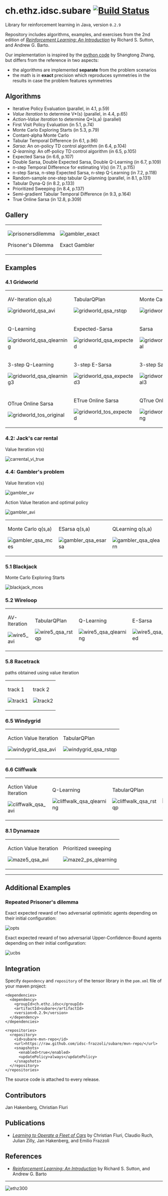 # ch.ethz.idsc.subare <a href="https://travis-ci.org/idsc-frazzoli/subare"><img src="https://travis-ci.org/idsc-frazzoli/subare.svg?branch=master" alt="Build Status"></a>

Library for reinforcement learning in Java, version `0.2.9`

Repository includes algorithms, examples, and exercises from the 2nd edition of [*Reinforcement Learning: An Introduction*](http://incompleteideas.net/book/the-book-2nd.html) by Richard S. Sutton, and Andrew G. Barto.

Our implementation is inspired by the
[python code](https://github.com/ShangtongZhang/reinforcement-learning-an-introduction)
by Shangtong Zhang, but differs from the reference in two aspects:

* the algorithms are implemented **separate** from the problem scenarios
* the math is in **exact** precision which reproduces symmetries in the results in case the problem features symmetries

## Algorithms

* Iterative Policy Evaluation (parallel, in 4.1, p.59)
* *Value Iteration* to determine V*(s) (parallel, in 4.4, p.65)
* *Action-Value Iteration* to determine Q*(s,a) (parallel)
* First Visit Policy Evaluation (in 5.1, p.74)
* Monte Carlo Exploring Starts (in 5.3, p.79)
* Contant-alpha Monte Carlo
* Tabular Temporal Difference (in 6.1, p.96)
* *Sarsa*: An on-policy TD control algorithm (in 6.4, p.104)
* *Q-learning*: An off-policy TD control algorithm (in 6.5, p.105)
* Expected Sarsa (in 6.6, p.107)
* Double Sarsa, Double Expected Sarsa, Double Q-Learning (in 6.7, p.109)
* n-step Temporal Difference for estimating V(s) (in 7.1, p.115)
* n-step Sarsa, n-step Expected Sarsa, n-step Q-Learning (in 7.2, p.118)
* Random-sample one-step tabular Q-planning (parallel, in 8.1, p.131)
* Tabular Dyna-Q (in 8.2, p.133)
* Prioritized Sweeping (in 8.4, p.137)
* Semi-gradient Tabular Temporal Difference (in 9.3, p.164)
* True Online Sarsa (in 12.8, p.309)

## Gallery

<table>
<tr>
<td>

![prisonersdilemma](https://user-images.githubusercontent.com/4012178/49791508-ed856500-fd30-11e8-960b-5a90f7ebb638.png)

Prisoner's Dilemma

<td>

![gambler_exact](https://user-images.githubusercontent.com/4012178/50052035-b7275b80-011d-11e9-8ea2-b466b90fb349.png)

Exact Gambler

</tr>
</table>

## Examples

### 4.1 Gridworld

<table><tr>

<td valign="top">

AV-Iteration q(s,a)

![gridworld_qsa_avi](https://cloud.githubusercontent.com/assets/4012178/26762465/36ac9224-4943-11e7-8fcb-d543d1766aa9.gif)

<td>

TabularQPlan

![gridworld_qsa_rstqp](https://cloud.githubusercontent.com/assets/4012178/26762466/36ae79a4-4943-11e7-9516-cdf8ca9d9c4f.gif)

<td>

Monte Carlo

![gridworld_qsa_mces](https://cloud.githubusercontent.com/assets/4012178/26762469/36af0784-4943-11e7-91ce-89f86afff7a2.gif)

</tr><tr>

<td>

Q-Learning

![gridworld_qsa_qlearning](https://cloud.githubusercontent.com/assets/4012178/26762470/36af4302-4943-11e7-8891-6fdaf95b912b.gif)

<td>

Expected-Sarsa

![gridworld_qsa_expected](https://cloud.githubusercontent.com/assets/4012178/26762468/36aedaac-4943-11e7-998d-df150fe0eca6.gif)

<td>

Sarsa

![gridworld_qsa_original](https://cloud.githubusercontent.com/assets/4012178/26762467/36ae8656-4943-11e7-8d9e-e17819c1e54b.gif)

</tr><tr>

<td>

3-step Q-Learning

![gridworld_qsa_qlearning3](https://user-images.githubusercontent.com/4012178/26866445-6aabcb88-4b61-11e7-8b04-b21613db2f65.gif)

<td>

3-step E-Sarsa

![gridworld_qsa_expected3](https://user-images.githubusercontent.com/4012178/26866446-6ad0e1ca-4b61-11e7-897f-2831e755844b.gif)

<td>

3-step Sarsa

![gridworld_qsa_original3](https://user-images.githubusercontent.com/4012178/26866447-6ad0ecec-4b61-11e7-88d2-bf6cba11c245.gif)

</tr><tr>

<td>

OTrue Online Sarsa

![gridworld_tos_original](https://user-images.githubusercontent.com/4012178/43031808-b40012b4-8ca9-11e8-9539-9fd66f9e8ba0.gif)

<td>

ETrue Online Sarsa

![gridworld_tos_expected](https://user-images.githubusercontent.com/4012178/43031809-b41b8558-8ca9-11e8-9c2c-0d514e7b1504.gif)

<td>

QTrue Online Sarsa

![gridworld_tos_qlearning](https://user-images.githubusercontent.com/4012178/43031807-b3e5f7a8-8ca9-11e8-8650-0d45638bfe5b.gif)

</tr></table>


### 4.2: Jack's car rental

Value Iteration v(s)

![carrental_vi_true](https://cloud.githubusercontent.com/assets/4012178/26762456/0d5439fe-4943-11e7-91a2-d0663484690c.gif)

### 4.4: Gambler's problem

Value Iteration v(s)

![gambler_sv](https://cloud.githubusercontent.com/assets/4012178/25566784/05d63bf0-2de1-11e7-88e8-a2c485071c38.png)

Action Value Iteration and optimal policy

![gambler_avi](https://cloud.githubusercontent.com/assets/4012178/26673482/5a11e616-46bd-11e7-8c52-376acac21fa8.gif)

<table><tr><td>

Monte Carlo q(s,a)

![gambler_qsa_mces](https://cloud.githubusercontent.com/assets/4012178/26284839/a05e8808-3e44-11e7-80a8-3fe1f9d38246.gif)

<td>

ESarsa q(s,a)

![gambler_qsa_esarsa](https://cloud.githubusercontent.com/assets/4012178/26284843/aa6db530-3e44-11e7-8907-a856c22df3b8.gif)

<td>

QLearning q(s,a)

![gambler_qsa_qlearn](https://cloud.githubusercontent.com/assets/4012178/26284846/b4ebbdea-3e44-11e7-8ae6-7768ff96dd22.gif)

</tr></table>


### 5.1 Blackjack

Monte Carlo Exploring Starts

![blackjack_mces](https://cloud.githubusercontent.com/assets/4012178/26628094/fef76442-45fc-11e7-84fb-1d2f5e9cb695.gif)

### 5.2 Wireloop

<table><tr><td>

AV-Iteration

![wire5_avi](https://cloud.githubusercontent.com/assets/4012178/26762420/588aeef0-4942-11e7-97bc-6b25ce4a20d9.gif)

<td>

TabularQPlan

![wire5_qsa_rstqp](https://cloud.githubusercontent.com/assets/4012178/26762437/cf460cbe-4942-11e7-8d5a-74af0157935d.gif)

<td>

Q-Learning

![wire5_qsa_qlearning](https://cloud.githubusercontent.com/assets/4012178/26762426/8aad7696-4942-11e7-89a6-d8279361c3eb.gif)

<td>

E-Sarsa

![wire5_qsa_expected](https://cloud.githubusercontent.com/assets/4012178/26762428/a330a17a-4942-11e7-9b8d-4d2bd5ab957a.gif)

<td>

Sarsa

![wire5_qsa_original](https://cloud.githubusercontent.com/assets/4012178/26762745/a247351c-4947-11e7-81b4-a5e810dd8661.gif)

<td>

Monte Carlo

![wire5_mces](https://cloud.githubusercontent.com/assets/4012178/26762436/bda3717c-4942-11e7-8339-b58b480cf69f.gif)

</tr></table>

### 5.8 Racetrack

paths obtained using value iteration

<table><tr><td valign="top">

track 1

![track1](https://cloud.githubusercontent.com/assets/4012178/26668651/01d5ff76-46ab-11e7-9332-7aadecd5923e.gif)

<td valign="top">

track 2

![track2](https://cloud.githubusercontent.com/assets/4012178/26668652/0417e402-46ab-11e7-884f-c95471775c9b.gif)

</tr></table>

### 6.5 Windygrid

<table><tr><td>

Action Value Iteration

![windygrid_qsa_avi](https://cloud.githubusercontent.com/assets/4012178/26816031/ebeebff2-4a8f-11e7-8bce-2d1dfa29a5a7.gif)

<td>

TabularQPlan

![windygrid_qsa_rstqp](https://cloud.githubusercontent.com/assets/4012178/26816030/ebee6f5c-4a8f-11e7-9416-37b2d30e178f.gif)

</tr></table>


### 6.6 Cliffwalk

<table><tr><td>

Action Value Iteration

![cliffwalk_qsa_avi](https://cloud.githubusercontent.com/assets/4012178/26815999/c1c86278-4a8f-11e7-834f-89a1b7df7001.gif)

<td>

Q-Learning

![cliffwalk_qsa_qlearning](https://cloud.githubusercontent.com/assets/4012178/26815998/c1c60776-4a8f-11e7-9437-65f151f3deb0.gif)

<td>

TabularQPlan

![cliffwalk_qsa_rstqp](https://cloud.githubusercontent.com/assets/4012178/26816000/c1c96880-4a8f-11e7-9f64-95768baebc10.gif)

<td>

Expected Sarsa

![cliffwalk_qsa_expected](https://cloud.githubusercontent.com/assets/4012178/26816002/c1cd225e-4a8f-11e7-8285-3682e4ba9268.gif)

</tr></table>


### 8.1 Dynamaze

<table><tr><td>

Action Value Iteration

![maze5_qsa_avi](https://user-images.githubusercontent.com/4012178/27436123-8b2578a6-575e-11e7-8edb-5ac41405f4da.gif)

<td>

Prioritized sweeping

![maze2_ps_qlearning](https://user-images.githubusercontent.com/4012178/27436055-4cd6ec42-575e-11e7-95bc-2708a2905822.gif)

</tr></table>

---

## Additional Examples

### Repeated Prisoner's dilemma

Exact expected reward of two adversarial optimistic agents depending on their initial configuration:

![opts](https://cloud.githubusercontent.com/assets/4012178/26301502/b8663886-3ee1-11e7-8b27-41e0c5a65b79.png)

Exact expected reward of two adversarial Upper-Confidence-Bound agents depending on their initial configuration:

![ucbs](https://cloud.githubusercontent.com/assets/4012178/26301526/c738ad1c-3ee1-11e7-9438-e928fc349868.png)

## Integration

Specify `dependency` and `repository` of the tensor library in the `pom.xml` file of your maven project:

    <dependencies>
      <dependency>
        <groupId>ch.ethz.idsc</groupId>
        <artifactId>subare</artifactId>
        <version>0.2.9</version>
      </dependency>
    </dependencies>
    
    <repositories>
      <repository>
        <id>subare-mvn-repo</id>
        <url>https://raw.github.com/idsc-frazzoli/subare/mvn-repo/</url>
        <snapshots>
          <enabled>true</enabled>
          <updatePolicy>always</updatePolicy>
        </snapshots>
      </repository>
    </repositories>

The source code is attached to every release.

## Contributors

Jan Hakenberg, Christian Fluri

## Publications

* [*Learning to Operate a Fleet of Cars*](https://www.research-collection.ethz.ch/handle/20.500.11850/304517)
by Christian Fluri, Claudio Ruch, Julian Zilly, Jan Hakenberg, and Emilio Frazzoli

## References

* [*Reinforcement Learning: An Introduction*](http://incompleteideas.net/book/the-book-2nd.html)
by Richard S. Sutton, and Andrew G. Barto

---

![ethz300](https://user-images.githubusercontent.com/4012178/45925071-bf9d3b00-bf0e-11e8-9d92-e30650fd6bf6.png)
